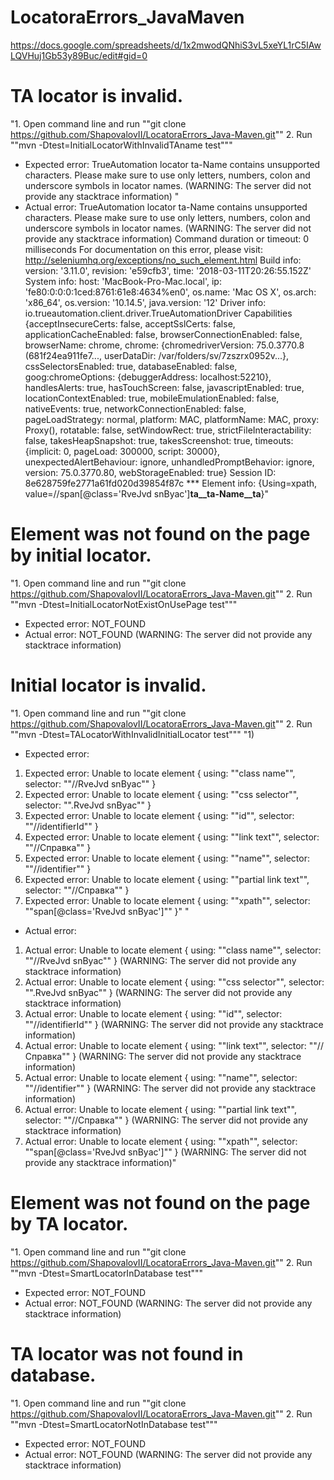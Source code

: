 # LocatoraErrors_JavaMaven
https://docs.google.com/spreadsheets/d/1x2mwodQNhiS3vL5xeYL1rC5IAwLQVHuj1Gb53y89Buc/edit#gid=0



# TA locator is invalid.	
"1. Open command line and run 
""git clone https://github.com/ShapovalovII/LocatoraErrors_Java-Maven.git""
2. Run ""mvn -Dtest=InitialLocatorWithInvalidTAname test"""	
* Expected error: TrueAutomation locator ta-Name contains unsupported characters. Please make sure to use only letters, numbers, colon and underscore symbols in locator names. (WARNING: The server did not provide any stacktrace information)	"
* Actual error: TrueAutomation locator ta-Name contains unsupported characters. Please make sure to use only letters, numbers, colon and underscore symbols in locator names. (WARNING: The server did not provide any stacktrace information)
Command duration or timeout: 0 milliseconds
For documentation on this error, please visit: http://seleniumhq.org/exceptions/no_such_element.html
Build info: version: '3.11.0', revision: 'e59cfb3', time: '2018-03-11T20:26:55.152Z'
System info: host: 'MacBook-Pro-Mac.local', ip: 'fe80:0:0:0:1ced:8761:61e8:4634%en0', os.name: 'Mac OS X', os.arch: 'x86_64', os.version: '10.14.5', java.version: '12'
Driver info: io.trueautomation.client.driver.TrueAutomationDriver
Capabilities {acceptInsecureCerts: false, acceptSslCerts: false, applicationCacheEnabled: false, browserConnectionEnabled: false, browserName: chrome, chrome: {chromedriverVersion: 75.0.3770.8 (681f24ea911fe7..., userDataDir: /var/folders/sv/7zszrx0952v...}, cssSelectorsEnabled: true, databaseEnabled: false, goog:chromeOptions: {debuggerAddress: localhost:52210}, handlesAlerts: true, hasTouchScreen: false, javascriptEnabled: true, locationContextEnabled: true, mobileEmulationEnabled: false, nativeEvents: true, networkConnectionEnabled: false, pageLoadStrategy: normal, platform: MAC, platformName: MAC, proxy: Proxy(), rotatable: false, setWindowRect: true, strictFileInteractability: false, takesHeapSnapshot: true, takesScreenshot: true, timeouts: {implicit: 0, pageLoad: 300000, script: 30000}, unexpectedAlertBehaviour: ignore, unhandledPromptBehavior: ignore, version: 75.0.3770.80, webStorageEnabled: true}
Session ID: 8e628759fe2771a61fd020d39854f87c
*** Element info: {Using=xpath, value=//span[@class='RveJvd snByac']__ta__ta-Name__ta__}"
# Element was not found on the page by initial locator.	
"1. Open command line and run 
""git clone https://github.com/ShapovalovII/LocatoraErrors_Java-Maven.git""
2. Run ""mvn -Dtest=InitialLocatorNotExistOnUsePage test"""	
* Expected error: NOT_FOUND	
* Actual error: NOT_FOUND (WARNING: The server did not provide any stacktrace information)
# Initial locator is invalid.	
"1. Open command line and run 
""git clone https://github.com/ShapovalovII/LocatoraErrors_Java-Maven.git""
2. Run ""mvn -Dtest=TALocatorWithInvalidInitialLocator test"""	"1) 
* Expected error: 
1) Expected error: Unable to locate element { using: ""class name"", selector: ""//RveJvd snByac"" }
2) Expected error: Unable to locate element { using: ""css selector"", selector: "".RveJvd snByac"" }
3) Expected error: Unable to locate element { using: ""id"", selector: ""//identifierId"" }
4) Expected error: Unable to locate element { using: ""link text"", selector: ""//Справка"" }
5) Expected error: Unable to locate element { using: ""name"", selector: ""//identifier"" }
6) Expected error: Unable to locate element { using: ""partial link text"", selector: ""//Справка"" }
7) Expected error: Unable to locate element { using: ""xpath"", selector: ""span[@class='RveJvd snByac']"" }"	"
* Actual error:
1) Actual error: Unable to locate element { using: ""class name"", selector: ""//RveJvd snByac"" } (WARNING: The server did not provide any stacktrace information)
2) Actual error: Unable to locate element { using: ""css selector"", selector: "".RveJvd snByac"" } (WARNING: The server did not provide any stacktrace information)
3) Actual error: Unable to locate element { using: ""id"", selector: ""//identifierId"" } (WARNING: The server did not provide any stacktrace information)
4) Actual error: Unable to locate element { using: ""link text"", selector: ""//Справка"" } (WARNING: The server did not provide any stacktrace information)
5) Actual error: Unable to locate element { using: ""name"", selector: ""//identifier"" } (WARNING: The server did not provide any stacktrace information)
6) Actual error: Unable to locate element { using: ""partial link text"", selector: ""//Справка"" } (WARNING: The server did not provide any stacktrace information)
7) Actual error: Unable to locate element { using: ""xpath"", selector: ""span[@class='RveJvd snByac']"" } (WARNING: The server did not provide any stacktrace information)"
# Element was not found on the page by TA locator.	
"1. Open command line and run 
""git clone https://github.com/ShapovalovII/LocatoraErrors_Java-Maven.git""
2. Run ""mvn -Dtest=SmartLocatorInDatabase test"""	
* Expected error: NOT_FOUND	
* Actual error: NOT_FOUND (WARNING: The server did not provide any stacktrace information)
# TA locator was not found in database.	
"1. Open command line and run 
""git clone https://github.com/ShapovalovII/LocatoraErrors_Java-Maven.git""
2. Run ""mvn -Dtest=SmartLocatorNotInDatabase test"""	
* Expected error: NOT_FOUND	
* Actual error: NOT_FOUND (WARNING: The server did not provide any stacktrace information)
